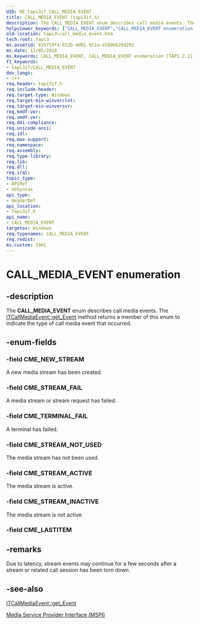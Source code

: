 ```yaml
---
UID: NE:tapi3if.CALL_MEDIA_EVENT
title: CALL_MEDIA_EVENT (tapi3if.h)
description: The CALL_MEDIA_EVENT enum describes call media events. The ITCallMediaEvent::get_Event method returns a member of this enum to indicate the type of call media event that occurred.
helpviewer_keywords: ["CALL_MEDIA_EVENT","CALL_MEDIA_EVENT enumeration [TAPI 2.2]","CME_NEW_STREAM","CME_STREAM_ACTIVE","CME_STREAM_FAIL","CME_STREAM_INACTIVE","CME_STREAM_NOT_USED","CME_TERMINAL_FAIL","_tapi3_call_media_event","tapi3.call_media_event","tapi3if/CALL_MEDIA_EVENT","tapi3if/CME_NEW_STREAM","tapi3if/CME_STREAM_ACTIVE","tapi3if/CME_STREAM_FAIL","tapi3if/CME_STREAM_INACTIVE","tapi3if/CME_STREAM_NOT_USED","tapi3if/CME_TERMINAL_FAIL"]
old-location: tapi3\call_media_event.htm
tech.root: tapi3
ms.assetid: 835759f4-652b-4d01-911a-e580bb29d292
ms.date: 12/05/2018
ms.keywords: CALL_MEDIA_EVENT, CALL_MEDIA_EVENT enumeration [TAPI 2.2], CME_NEW_STREAM, CME_STREAM_ACTIVE, CME_STREAM_FAIL, CME_STREAM_INACTIVE, CME_STREAM_NOT_USED, CME_TERMINAL_FAIL, _tapi3_call_media_event, tapi3.call_media_event, tapi3if/CALL_MEDIA_EVENT, tapi3if/CME_NEW_STREAM, tapi3if/CME_STREAM_ACTIVE, tapi3if/CME_STREAM_FAIL, tapi3if/CME_STREAM_INACTIVE, tapi3if/CME_STREAM_NOT_USED, tapi3if/CME_TERMINAL_FAIL
f1_keywords:
- tapi3if/CALL_MEDIA_EVENT
dev_langs:
- c++
req.header: tapi3if.h
req.include-header: 
req.target-type: Windows
req.target-min-winverclnt: 
req.target-min-winversvr: 
req.kmdf-ver: 
req.umdf-ver: 
req.ddi-compliance: 
req.unicode-ansi: 
req.idl: 
req.max-support: 
req.namespace: 
req.assembly: 
req.type-library: 
req.lib: 
req.dll: 
req.irql: 
topic_type:
- APIRef
- kbSyntax
api_type:
- HeaderDef
api_location:
- Tapi3if.h
api_name:
- CALL_MEDIA_EVENT
targetos: Windows
req.typenames: CALL_MEDIA_EVENT
req.redist: 
ms.custom: 19H1
---
```


# CALL_MEDIA_EVENT enumeration


## -description


The 
<b>CALL_MEDIA_EVENT</b> enum describes call media events. The 
<a href="https://docs.microsoft.com/windows/desktop/api/tapi3if/nf-tapi3if-itcallmediaevent-get_event">ITCallMediaEvent::get_Event</a> method returns a member of this enum to indicate the type of call media event that occurred.


## -enum-fields




### -field CME_NEW_STREAM

A new media stream has been created.


### -field CME_STREAM_FAIL

A media stream or stream request has failed.


### -field CME_TERMINAL_FAIL

A terminal has failed.


### -field CME_STREAM_NOT_USED

The media stream has not been used.


### -field CME_STREAM_ACTIVE

The media stream is active.


### -field CME_STREAM_INACTIVE

The media stream is not active.


### -field CME_LASTITEM




## -remarks



Due to latency, stream events may continue for a few seconds after a stream or related call session has been torn down.




## -see-also




<a href="https://docs.microsoft.com/windows/desktop/api/tapi3if/nf-tapi3if-itcallmediaevent-get_event">ITCallMediaEvent::get_Event</a>



<a href="https://docs.microsoft.com/windows/desktop/Tapi/media-service-provider-interface-mspi-">Media Service Provider Interface (MSPI)</a>
 

 

